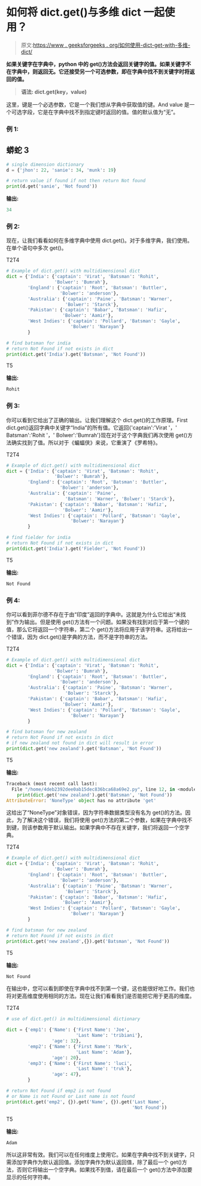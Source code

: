 # 如何将 dict.get()与多维 dict 一起使用？

> 原文:[https://www . geeksforgeeks . org/如何使用-dict-get-with-多维-dict/](https://www.geeksforgeeks.org/how-to-use-dict-get-with-multidimensional-dict/)

**如果关键字在字典中，python 中的 get()方法会返回关键字的值。如果关键字不在字典中，则返回无。它还接受另一个可选参数，即在字典中找不到关键字时将返回的值。**

> ****语法:** dict.get(key，value)**

这里，键是一个必选参数，它是一个我们想从字典中获取值的键。And value 是一个可选字段，它是在字典中找不到指定键时返回的值。值的默认值为“无”。

### 例 1:

## 蟒蛇 3

```py
# single dimension dictionary
d = {'jhon': 22, 'sanie': 34, 'munk': 19}

# return value if found if not then return Not found
print(d.get('sanie', 'Not found'))
```

**输出:**

```py
34
```

### 例 2:

现在，让我们看看如何在多维字典中使用 dict.get()。对于多维字典，我们使用。在单个语句中多次 get()。

T2T4

```py
# Example of dict.get() with multidimensional dict
dict = {'India': {'captain': 'Virat', 'Batsman': 'Rohit', 
                  'Bolwer': 'Bumrah'},
        'England': {'captain': 'Root', 'Batsman': 'Buttler',
                    'Bolwer': 'anderson'},
        'Australia': {'captain': 'Paine', 'Batsman': 'Warner',
                      'Bolwer': 'Starck'},
        'Pakistan': {'captain': 'Babar', 'Batsman': 'Hafiz',
                     'Bolwer': 'Aamir'},
        'West Indies': {'captain': 'Pollard', 'Batsman': 'Gayle',
                        'Bolwer': 'Narayan'}
        }

# find batsman for india
# return Not Found if not exists in dict
print(dict.get('India').get('Batsman', 'Not Found'))
```

T5

**输出:**

```py
Rohit
```

### **例 3:**

你可以看到它给出了正确的输出。让我们理解这个 dict.get()的工作原理。First dict.get()返回字典中关键字“India”的所有值。它返回{'captain':'Virat '，' Batsman':'Rohit '，' Bolwer':'Bumrah'}现在对于这个字典我们再次使用 get()方法确实找到了值。所以对于《蝙蝠侠》来说，它重演了《罗希特》。

T2T4

```py
# Example of dict.get() with multidimensional dict
dict = {'India': {'captain': 'Virat', 'Batsman': 'Rohit', 
                  'Bolwer': 'Bumrah'},
        'England': {'captain': 'Root', 'Batsman': 'Buttler',
                    'Bolwer': 'anderson'},
        'Australia': {'captain': 'Paine',
                      'Batsman': 'Warner', 'Bolwer': 'Starck'},
        'Pakistan': {'captain': 'Babar', 'Batsman': 'Hafiz', 
                     'Bolwer': 'Aamir'},
        'West Indies': {'captain': 'Pollard', 'Batsman': 'Gayle', 
                        'Bolwer': 'Narayan'}
        }

# find fielder for india
# return Not Found if not exists in dict
print(dict.get('India').get('Fielder', 'Not Found'))
```

T5

**输出:**

```py
Not Found
```

### **例 4:**

你可以看到菲尔德不存在于由“印度”返回的字典中。这就是为什么它给出“未找到”作为输出。但是使用 get()方法有一个问题。如果没有找到对应于第一个键的值，那么它将返回一个字符串，第二个 get()方法将应用于该字符串。这将给出一个错误，因为 dict.get()是字典的方法，而不是字符串的方法。

T2T4

```py
# Example of dict.get() with multidimensional dict
dict = {'India': {'captain': 'Virat', 'Batsman': 'Rohit',
                  'Bolwer': 'Bumrah'},
        'England': {'captain': 'Root', 'Batsman': 'Buttler', 
                    'Bolwer': 'anderson'},
        'Australia': {'captain': 'Paine', 'Batsman': 'Warner', 
                      'Bolwer': 'Starck'},
        'Pakistan': {'captain': 'Babar', 'Batsman': 'Hafiz',
                     'Bolwer': 'Aamir'},
        'West Indies': {'captain': 'Pollard', 'Batsman': 'Gayle',
                        'Bolwer': 'Narayan'}
        }

# find batsman for new zealand
# return Not Found if not exists in dict
# if new zealand not found in dict will result in error
print(dict.get('new zealand').get('Batsman', 'Not Found'))
```

T5

**输出:**

```py
Traceback (most recent call last):
  File "/home/4deb2392dee0ab15dec836bca68a69e2.py", line 12, in <module>
    print(dict.get('new zealand').get('Batsman', 'Not Found'))
AttributeError: 'NoneType' object has no attribute 'get'
```

这给出了“NoneType”对象错误，因为字符串数据类型没有名为 get()的方法。因此，为了解决这个错误，我们将使用 get()方法的第二个参数，如果在字典中找不到键，则该参数用于默认输出。如果字典中不存在关键字，我们将返回一个空字典。

T2T4

```py
# Example of dict.get() with multidimensional dict
dict = {'India': {'captain': 'Virat', 'Batsman': 'Rohit', 
                  'Bolwer': 'Bumrah'},
        'England': {'captain': 'Root', 'Batsman': 'Buttler',
                    'Bolwer': 'anderson'},
        'Australia': {'captain': 'Paine', 'Batsman': 'Warner',
                      'Bolwer': 'Starck'},
        'Pakistan': {'captain': 'Babar', 'Batsman': 'Hafiz',
                     'Bolwer': 'Aamir'},
        'West Indies': {'captain': 'Pollard', 'Batsman': 'Gayle',
                        'Bolwer': 'Narayan'}
        }

# find batsman for new zealand
# return Not Found if not exists in dict
print(dict.get('new zealand',{}).get('Batsman', 'Not Found'))
```

T5

**输出:**

```py
Not Found
```

在输出中，您可以看到即使在字典中找不到第一个键，这也能很好地工作。我们也将对更高维度使用相同的方法。现在让我们看看我们是否能把它用于更高的维度。

T2T4

```py
# use of dict.get() in multidimensional dictionary

dict = {'emp1': {'Name': {'First Name': 'Joe', 
                          'Last Name': 'tribiani'}, 
                 'age': 32},
        'emp2': {'Name': {'First Name': 'Mark',
                          'Last Name': 'Adam'},
                 'age': 20},
        'emp3': {'Name': {'First Name': 'luci', 
                          'Last Name': 'truk'},
                 'age': 47},
        }

# return Not Found if emp2 is not found
# or Name is not Found or Last name is not found
print(dict.get('emp2', {}).get('Name', {}).get('Last Name',
                                               'Not Found'))
```

T5

**输出:**

```py
Adam
```

所以这非常有效。我们可以在任何维度上使用它。如果在字典中找不到关键字，只需添加字典作为默认返回值。添加字典作为默认返回值，除了最后一个 get()方法，否则它将输出一个空字典。如果找不到值，请在最后一个 get()方法中添加要显示的任何字符串。